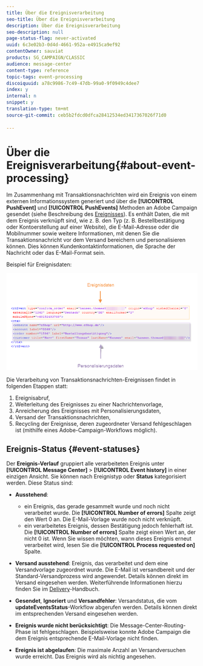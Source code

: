 ```yaml
---
title: Über die Ereignisverarbeitung
seo-title: Über die Ereignisverarbeitung
description: Über die Ereignisverarbeitung
seo-description: null
page-status-flag: never-activated
uuid: 6c3e02b3-0d4d-4661-952a-e4915ca9ef92
contentOwner: sauviat
products: SG_CAMPAIGN/CLASSIC
audience: message-center
content-type: reference
topic-tags: event-processing
discoiquuid: a78c9986-7c49-47db-99a0-9f0949c4dee7
index: y
internal: n
snippet: y
translation-type: tm+mt
source-git-commit: ceb5b2fdcd0dfca28412534ed3417367026f71d0

---
```



# Über die Ereignisverarbeitung{#about-event-processing}

Im Zusammenhang mit Transaktionsnachrichten wird ein Ereignis von einem externen Informationssystem generiert und über die **[!UICONTROL PushEvent]** und **[!UICONTROL PushEvents]** Methoden an Adobe Campaign gesendet (siehe Beschreibung des [Ereignisses](../../message-center/using/event-description.md)). Es enthält Daten, die mit dem Ereignis verknüpft sind, wie z. B. den Typ (z. B. Bestellbestätigung oder Kontoerstellung auf einer Website), die E-Mail-Adresse oder die Mobilnummer sowie weitere Informationen, mit denen Sie die Transaktionsnachricht vor dem Versand bereichern und personalisieren können. Dies können Kundenkontaktinformationen, die Sprache der Nachricht oder das E-Mail-Format sein.

Beispiel für Ereignisdaten:

![](assets/messagecenter_events_request_001.png)

Die Verarbeitung von Transaktionsnachrichten-Ereignissen findet in folgenden Etappen statt:

1. Ereignisabruf,
1. Weiterleitung des Ereignisses zu einer Nachrichtenvorlage,
1. Anreicherung des Ereignisses mit Personalisierungsdaten,
1. Versand der Transaktionsnachrichten,
1. Recycling der Ereignisse, deren zugeordneter Versand fehlgeschlagen ist (mithilfe eines Adobe-Campaign-Workflows möglich).

## Ereignis-Status {#event-statuses}

Der **Ereignis-Verlauf** gruppiert alle verarbeiteten Ereignis unter **[!UICONTROL Message Center]** > **[!UICONTROL Event history]** in einer einzigen Ansicht. Sie können nach Ereignistyp oder **Status** kategorisiert werden. Diese Status sind:

* **Ausstehend**:

   * ein Ereignis, das gerade gesammelt wurde und noch nicht verarbeitet wurde. Die **[!UICONTROL Number of errors]** Spalte zeigt den Wert 0 an. Die E-Mail-Vorlage wurde noch nicht verknüpft.
   * ein verarbeitetes Ereignis, dessen Bestätigung jedoch fehlerhaft ist. Die **[!UICONTROL Number of errors]** Spalte zeigt einen Wert an, der nicht 0 ist. Wenn Sie wissen möchten, wann dieses Ereignis erneut verarbeitet wird, lesen Sie die **[!UICONTROL Process requested on]** Spalte.

* **Versand ausstehend**: Ereignis, das verarbeitet und dem eine Versandvorlage zugeordnet wurde. Die E-Mail ist versandbereit und der Standard-Versandprozess wird angewendet. Details können direkt im Versand eingesehen werden. Weiterführende Informationen hierzu finden Sie im [Delivery](../../delivery/using/about-message-tracking.md)-Handbuch.
* **Gesendet**, **Ignoriert** und **Versandfehler**: Versandstatus, die vom **updateEventsStatus**-Workflow abgerufen werden. Details können direkt im entsprechenden Versand eingesehen werden.
* **Ereignis wurde nicht berücksichtigt**: Die Message-Center-Routing-Phase ist fehlgeschlagen. Beispielsweise konnte Adobe Campaign die dem Ereignis entsprechende E-Mail-Vorlage nicht finden.
* **Ereignis ist abgelaufen**: Die maximale Anzahl an Versandversuchen wurde erreicht. Das Ereignis wird als nichtig angesehen.
